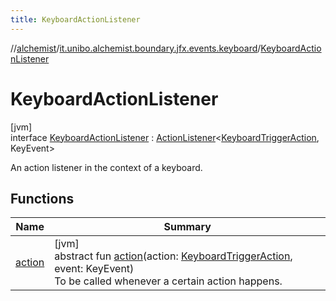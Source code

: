 ```yaml
---
title: KeyboardActionListener
---
```

//[alchemist](../../../index.html)/[it.unibo.alchemist.boundary.jfx.events.keyboard](../index.html)/[KeyboardActionListener](index.html)



# KeyboardActionListener



[jvm]\
interface [KeyboardActionListener](index.html) : [ActionListener](../../it.unibo.alchemist.boundary.jfx.events.generic/-action-listener/index.html)<[KeyboardTriggerAction](../-keyboard-trigger-action/index.html), KeyEvent> 

An action listener in the context of a keyboard.



## Functions


| Name | Summary |
|---|---|
| [action](index.html#-1343466126%2FFunctions%2F-134779887) | [jvm]<br>abstract fun [action](index.html#-1343466126%2FFunctions%2F-134779887)(action: [KeyboardTriggerAction](../-keyboard-trigger-action/index.html), event: KeyEvent)<br>To be called whenever a certain action happens. |

